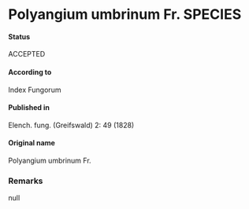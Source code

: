Polyangium umbrinum Fr. SPECIES
=======

#### Status
ACCEPTED

#### According to
Index Fungorum

#### Published in
Elench. fung. (Greifswald) 2: 49 (1828)

#### Original name
Polyangium umbrinum Fr.

### Remarks
null
